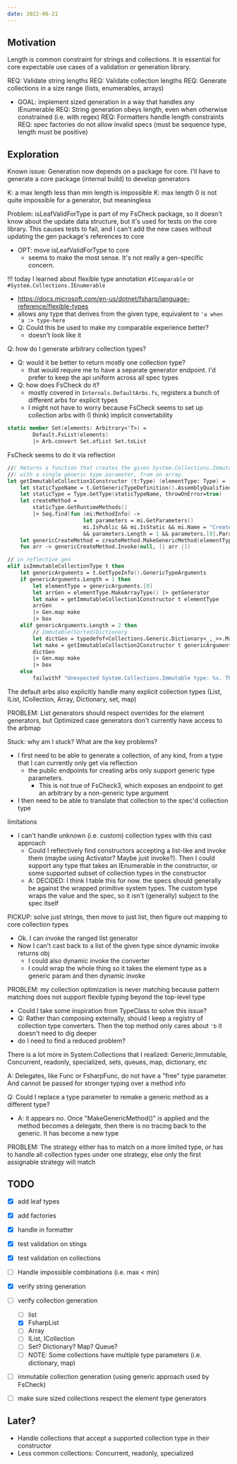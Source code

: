 ```yaml
---
date: 2022-06-21
---
```


## Motivation
Length is common constraint for strings and collections. It is essential for core expectable use cases of a validation or generation library.


REQ: Validate string lengths
REQ: Validate collection lengths
REQ: Generate collections in a size range (lists, enumerables, arrays)
- GOAL: implement sized generation in a way that handles any IEnumerable
REQ: String generation obeys length, even when otherwise constrained (i.e. with regex)
REQ: Formatters handle length constraints
REQ: spec factories do not allow invalid specs (must be sequence type, length must be positive)


## Exploration

Known issue: Generation now depends on a package for core. I'll have to generate a core package (internal build) to develop generators

K: a max length less than min length is impossible
K: max length 0 is not quite impossible for a generator, but meaningless

Problem: isLeafValidForType is part of my FsCheck package, so it doesn't know about the update data structure, but it's used for tests on the core library. This causes tests to fail, and I can't add the new cases without updating the gen package's references to core
- OPT: move isLeafValidForType to core
  - seems to make the most sense. It's not really a gen-specific concern.


!!! today I learned about flexible type annotation `#IComparable` or `#System.Collections.IEnumerable`
- https://docs.microsoft.com/en-us/dotnet/fsharp/language-reference/flexible-types
- allows any type that derives from the given type, equivalent to `'a when 'a :> type-here`
- Q: Could this be used to make my comparable experience better?
  - doesn't look like it

Q: how do I generate arbitrary collection types?
- Q: would it be better to return mostly one collection type?
  - that would require me to have a separate generator endpoint. I'd prefer to keep the api uniform across all spec types
- Q: how does FsCheck do it?
  - mostly covered in `Internals.DefaultArbs.fs`, registers a bunch of different arbs for explicit types
  - I might not have to worry because FsCheck seems to set up collection arbs with (I think) implicit convertability
```fsharp
static member Set(elements: Arbitrary<'T>) = 
        Default.FsList(elements)
        |> Arb.convert Set.ofList Set.toList
```

FsCheck seems to do it via reflection
```fs
/// Returns a function that creates the given System.Collections.Immutable type,
/// with a single generic type parameter, from an array.
let getImmutableCollection1Constructor (t:Type) (elementType: Type) =
    let staticTypeName = t.GetGenericTypeDefinition().AssemblyQualifiedName.Replace("`1", "")
    let staticType = Type.GetType(staticTypeName, throwOnError=true)
    let createMethod = 
        staticType.GetRuntimeMethods()
        |> Seq.find(fun (mi:MethodInfo) -> 
                        let parameters = mi.GetParameters()
                        mi.IsPublic && mi.IsStatic && mi.Name = "Create" 
                        && parameters.Length = 1 && parameters.[0].ParameterType.IsArray)
    let genericCreateMethod = createMethod.MakeGenericMethod(elementType)
    fun arr -> genericCreateMethod.Invoke(null, [| arr |])

// in reflective gen
elif isImmutableCollectionType t then
    let genericArguments = t.GetTypeInfo().GenericTypeArguments
    if genericArguments.Length = 1 then
        let elementType = genericArguments.[0]
        let arrGen = elementType.MakeArrayType() |> getGenerator
        let make = getImmutableCollection1Constructor t elementType
        arrGen
        |> Gen.map make
        |> box
    elif genericArguments.Length = 2 then
        // Immutable(Sorted)Dictionary
        let dictGen = typedefof<Collections.Generic.Dictionary<_,_>>.MakeGenericType(genericArguments) |> getGenerator
        let make = getImmutableCollection2Constructor t genericArguments
        dictGen
        |> Gen.map make
        |> box
    else
        failwithf "Unexpected System.Collections.Immutable type: %s. This is a bug in FsCheck, please open an issue." t.AssemblyQualifiedName
```

The default arbs also explicitly handle many explicit collection types (List, IList, ICollection, Array, Dictionary, set, map)

PROBLEM: List generators should respect overrides for the element generators, but Optimized case generators don't currently have access to the arbmap

Stuck: why am I stuck? What are the key problems?
- I first need to be able to generate a collection, of any kind, from a type that I can currently only get via reflection
  - the public endpoints for creating arbs only support generic type parameters. 
    - This is not true of FsCheck3, which exposes an endpoint to get an arbitrary by a non-generic type argument
- I then need to be able to translate that collection to the spec'd collection type

limitations
- I can't handle unknown (i.e. custom) collection types with this cast approach
  - Could I reflectively find constructors accepting a list-like and invoke them (maybe using Activator? Maybe just invoke?). Then I could support any type that takes an IEnumerable in the constructor, or some supported subset of collection types in the constructor
  - A: DECIDED: I think I table this for now. the specs should generally be against the wrapped primitive system types. The custom type wraps the value and the spec, so it isn't (generally) subject to the spec itself

PICKUP: solve just strings, then move to just list, then figure out mapping to core collection types
- Ok. I can invoke the ranged list generator
- Now I can't cast back to a list of the given type since dynamic invoke returns obj
  - I could also dynamic invoke the converter
  - I could wrap the whole thing so it takes the element type as a generic param and then dynamic invoke

PROBLEM: my collection optimization is never matching because pattern matching does not support flexible typing beyond the top-level type
- Could I take some inspiration from TypeClass to solve this issue?
- Q: Rather than composing externally, should I keep a registry of collection type converters. Then the top method only cares about `'b` it doesn't need to dig deeper
- do I need to find a reduced problem?

There is a lot more in System.Collections that I realized: Generic,Immutable, Concurrent, readonly, specialized, sets, queues, map, dictionary, etc

A: Delegates, like Func or FsharpFunc, do not have a "free" type parameter. And cannot be passed for stronger typing over a method info

Q: Could I replace a type parameter to remake a generic method as a different type?
- A: it appears no. Once "MakeGenericMethod()" is applied and the method becomes a delegate, then there is no tracing back to the generic. It has become a new type


PROBLEM: The strategy either has to match on a more limited type, or has to handle all collection types under one strategy, else only the first assignable strategy will match


## TODO
- [x] add leaf types
- [x] add factories
- [x] handle in formatter
- [x] test validation on stings
- [x] test validation on collections
- [ ] Handle impossible combinations (i.e. max < min)
- [x] verify string generation
- [ ] verify collection generation
  - [ ] list
  - [x] FsharpList
  - [ ] Array
  - [ ] IList, ICollection
  - [ ] Set? Dictionary? Map? Queue?
  - [ ] NOTE: Some collections have multiple type parameters (i.e. dictionary, map)
- [ ] immutable collection generation (using generic approach used by FsCheck)
- [ ] make sure sized collections respect the element type generators


## Later?

- Handle collections that accept a supported collection type in their constructor
- Less common collections: Concurrent, readonly, specialized